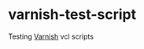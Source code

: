 varnish-test-script
===================

Testing <a href="https://www.varnish-cache.org/" target="_blank">Varnish</a> vcl scripts
